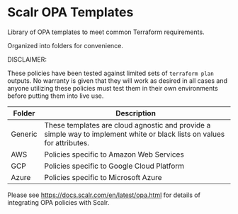 # Scalr OPA Templates

Library of OPA templates to meet common Terraform requirements.

Organized into folders for convenience.

DISCLAIMER: 

These policies have been tested against limited sets of `terraform plan` outputs. No warranty is given that they will work as desired in all cases and anyone utilizing these policies must test them in their own environments before putting them into live use.

| Folder                     | Description |
| ------------------------ | -- |
| Generic | These templates are cloud agnostic and provide a simple way to implement white or black lists on values for attributes. |
| AWS | Policies specific to Amazon Web Services |
| GCP | Policies specific to Google Cloud Platform |
| Azure | Policies specific to Microsoft Azure |

Please see https://docs.scalr.com/en/latest/opa.html for details of integrating OPA policies with Scalr.


